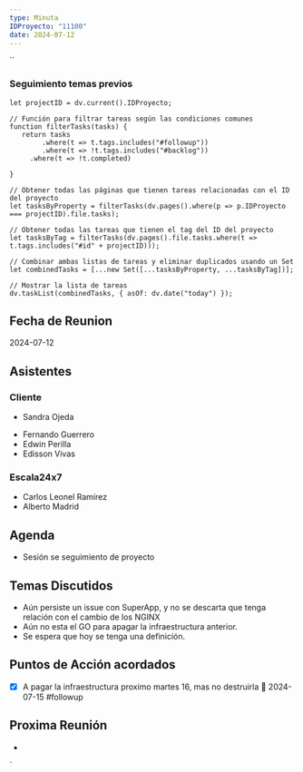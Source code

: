 ```yaml
---
type: Minuta
IDProyecto: "11100"
date: 2024-07-12
---
```

``

### Seguimiento temas previos
```dataviewjs
let projectID = dv.current().IDProyecto;

// Función para filtrar tareas según las condiciones comunes
function filterTasks(tasks) {
   return tasks
        .where(t => t.tags.includes("#followup"))
        .where(t => !t.tags.includes("#backlog"))
     .where(t => !t.completed)
        
}

// Obtener todas las páginas que tienen tareas relacionadas con el ID del proyecto
let tasksByProperty = filterTasks(dv.pages().where(p => p.IDProyecto === projectID).file.tasks);

// Obtener todas las tareas que tienen el tag del ID del proyecto
let tasksByTag = filterTasks(dv.pages().file.tasks.where(t => t.tags.includes("#id" + projectID)));

// Combinar ambas listas de tareas y eliminar duplicados usando un Set
let combinedTasks = [...new Set([...tasksByProperty, ...tasksByTag])];

// Mostrar la lista de tareas
dv.taskList(combinedTasks, { asOf: dv.date("today") });
 ```
## Fecha de Reunion
2024-07-12

## Asistentes

### Cliente
* Sandra Ojeda
- Fernando Guerrero
- Edwin Perilla
- Edisson Vivas
### Escala24x7
- Carlos Leonel Ramírez
- Alberto Madrid
## Agenda
* Sesión se seguimiento de proyecto
## Temas Discutidos
*  Aún persiste un issue con SuperApp, y no se descarta que tenga relación con el cambio de los NGINX
* Aún no esta el GO para apagar la infraestructura anterior.
* Se espera que hoy se tenga una definición. 

## Puntos de Acción acordados
* [x] A pagar  la infraestructura proximo martes 16, mas no destruirla 📅 2024-07-15  #followup

## Proxima Reunión
*   

`